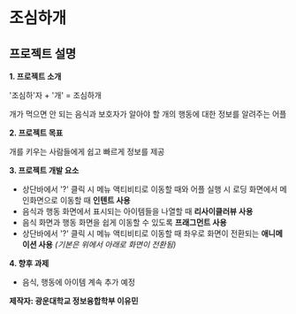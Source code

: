 # 조심하개

## 프로젝트 설명
**1. 프로젝트 소개**

'조심하'자 + '개' = 조심하개

개가 먹으면 안 되는 음식과 보호자가 알아야 할 개의 행동에 대한 정보를 알려주는 어플

**2. 프로젝트 목표**

개를 키우는 사람들에게 쉽고 빠르게 정보를 제공

**3. 프로젝트 개발 요소**

- 상단바에서 '?' 클릭 시 메뉴 액티비티로 이동할 때와 어플 실행 시 로딩 화면에서 메인화면으로 이동할 때 **인텐트 사용**
- 음식과 행동 화면에서 표시되는 아이템들을 나열할 때 **리사이클러뷰 사용**
- 음식 화면과 행동 화면을 쉽게 이동할 수 있도록 **프래그먼트 사용**
- 상단바에서 '?' 클릭 시 메뉴 액티비티로 이동할 때 좌우로 화면이 전환되는 **애니메이션 사용** *(기본은 위에서 아래로 화면이 전환됨)*

**4. 향후 과제**

- 음식, 행동에 아이템 계속 추가 예정






**제작자: 광운대학교 정보융합학부 이유민**
